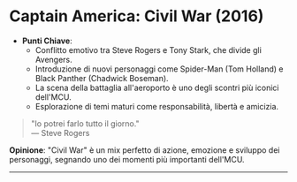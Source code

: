 # Captain America: Civil War (2016)

- **Punti Chiave**: 
  - Conflitto emotivo tra Steve Rogers e Tony Stark, che divide gli Avengers.
  - Introduzione di nuovi personaggi come Spider-Man (Tom Holland) e Black Panther (Chadwick Boseman).
  - La scena della battaglia all'aeroporto è uno degli scontri più iconici dell'MCU.
  - Esplorazione di temi maturi come responsabilità, libertà e amicizia.

> "Io potrei farlo tutto il giorno."  
> — Steve Rogers

**Opinione**: "Civil War" è un mix perfetto di azione, emozione e sviluppo dei personaggi, segnando uno dei momenti più importanti dell'MCU.

---